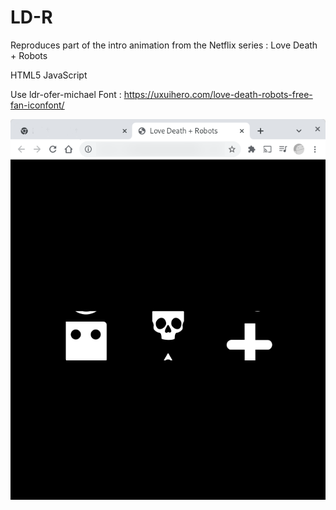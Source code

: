 # LD-R
Reproduces part of the intro animation from the Netflix series : Love Death + Robots

HTML5 JavaScript

Use ldr-ofer-michael Font : https://uxuihero.com/love-death-robots-free-fan-iconfont/

![capScreen](https://raw.githubusercontent.com/fancyfulscripts/LD-R/main/ldr-capscreen.png)
